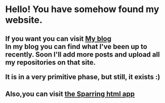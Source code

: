 
<h1 color = "silver"> Hello! You have somehow found my website.  <br> </h1>
<h2>If you want you can visit <a href = "/Blog/home"> My blog </a> <br>
In my blog you can find what I've been up to recently. Soon I'll add more posts and upload all my repositories on that site. 

It is in a very primitive phase, but still, it exists :) 
</h2>
<h2>
Also,you can visit <a href = "/Sparring"> the Sparring html app </a>
</h2>
